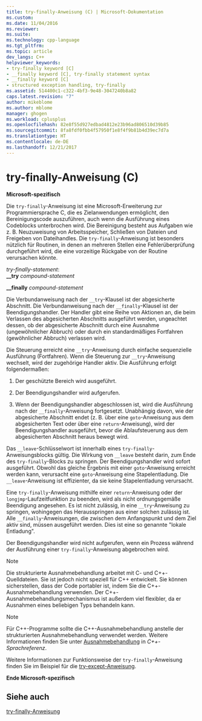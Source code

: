 ```yaml
---
title: try-finally-Anweisung (C) | Microsoft-Dokumentation
ms.custom: 
ms.date: 11/04/2016
ms.reviewer: 
ms.suite: 
ms.technology: cpp-language
ms.tgt_pltfrm: 
ms.topic: article
dev_langs: C++
helpviewer_keywords:
- try-finally keyword [C]
- __finally keyword [C], try-finally statement syntax
- __finally keyword [C]
- structured exception handling, try-finally
ms.assetid: 514400c1-c322-4bf3-9e48-3047240b8a82
caps.latest.revision: "7"
author: mikeblome
ms.author: mblome
manager: ghogen
ms.workload: cplusplus
ms.openlocfilehash: 82e8f55d927edbad4812e23b96ad806510d39b85
ms.sourcegitcommit: 8fa8fdf0fbb4f57950f1e8f4f9b81b4d39ec7d7a
ms.translationtype: HT
ms.contentlocale: de-DE
ms.lasthandoff: 12/21/2017
---
```

# <a name="try-finally-statement-c"></a>try-finally-Anweisung (C)
**Microsoft-spezifisch**  
  
 Die `try-finally`-Anweisung ist eine Microsoft-Erweiterung zur Programmiersprache C, die es Zielanwendungen ermöglicht, den Bereinigungscode auszuführen, auch wenn die Ausführung eines Codeblocks unterbrochen wird. Die Bereinigung besteht aus Aufgaben wie z. B. Neuzuweisung von Arbeitsspeicher, Schließen von Dateien und Freigeben von Dateihandles. Die `try-finally`-Anweisung ist besonders nützlich für Routinen, in denen an mehreren Stellen eine Fehlerüberprüfung durchgeführt wird, die eine vorzeitige Rückgabe von der Routine verursachen könnte.  
  
 *try-finally-statement*:  
 **__try** *compound-statement*  
  
 **__finally**  *compound-statement*  
  
 Die Verbundanweisung nach der `__try`-Klausel ist der abgesicherte Abschnitt. Die Verbundanweisung nach der `__finally`-Klausel ist der Beendigungshandler. Der Handler gibt eine Reihe von Aktionen an, die beim Verlassen des abgesicherten Abschnitts ausgeführt werden, ungeachtet dessen, ob der abgesicherte Abschnitt durch eine Ausnahme (ungewöhnlicher Abbruch) oder durch ein standardmäßiges Fortfahren (gewöhnlicher Abbruch) verlassen wird.  
  
 Die Steuerung erreicht eine `__try`-Anweisung durch einfache sequenzielle Ausführung (Fortfahren). Wenn die Steuerung zur `__try`-Anweisung wechselt, wird der zugehörige Handler aktiv. Die Ausführung erfolgt folgendermaßen:  
  
1.  Der geschützte Bereich wird ausgeführt.  
  
2.  Der Beendigungshandler wird aufgerufen.  
  
3.  Wenn der Beendigungshandler abgeschlossen ist, wird die Ausführung nach der `__finally`-Anweisung fortgesetzt. Unabhängig davon, wie der abgesicherte Abschnitt endet (z. B. über eine `goto`-Anweisung aus dem abgesicherten Text oder über eine `return`-Anweisung), wird der Beendigungshandler ausgeführt, bevor die Ablaufsteuerung aus dem abgesicherten Abschnitt heraus bewegt wird.  
  
 Das `__leave`-Schlüsselwort ist innerhalb eines `try-finally`-Anweisungsblocks gültig. Die Wirkung von `__leave` besteht darin, zum Ende des `try-finally`-Blocks zu springen. Der Beendigungshandler wird sofort ausgeführt. Obwohl das gleiche Ergebnis mit einer `goto`-Anweisung erreicht werden kann, verursacht eine `goto`-Anweisung eine Stapelentladung. Die `__leave`-Anweisung ist effizienter, da sie keine Stapelentladung verursacht.  
  
 Eine `try-finally`-Anweisung mithilfe einer `return`-Anweisung oder der `longjmp`-Laufzeitfunktion zu beenden, wird als nicht ordnungsgemäße Beendigung angesehen. Es ist nicht zulässig, in eine `__try`-Anweisung zu springen, wohingegen das Herausspringen aus einer solchen zulässig ist. Alle `__finally`-Anweisungen, die zwischen dem Anfangspunkt und dem Ziel aktiv sind, müssen ausgeführt werden. Dies ist eine so genannte "lokale Entladung".  
  
 Der Beendigungshandler wird nicht aufgerufen, wenn ein Prozess während der Ausführung einer `try-finally`-Anweisung abgebrochen wird.  
  
> [!NOTE]
>  Die strukturierte Ausnahmebehandlung arbeitet mit C- und C++-Quelldateien. Sie ist jedoch nicht speziell für C++ entwickelt. Sie können sicherstellen, dass der Code portabler ist, indem Sie die C++-Ausnahmebehandlung verwenden. Der C++-Ausnahmebehandlungsmechanismus ist außerdem viel flexibler, da er Ausnahmen eines beliebigen Typs behandeln kann.  
  
> [!NOTE]
>  Für C++-Programme sollte die C++-Ausnahmebehandlung anstelle der strukturierten Ausnahmebehandlung verwendet werden. Weitere Informationen finden Sie unter [Ausnahmebehandlung](../cpp/exception-handling-in-visual-cpp.md) in *C++-Sprachreferenz*.  
  
 Weitere Informationen zur Funktionsweise der `try-finally`-Anweisung finden Sie im Beispiel für die [try-except-Anweisung](../c-language/try-except-statement-c.md).  
  
 **Ende Microsoft-spezifisch**  
  
## <a name="see-also"></a>Siehe auch  
 [try-finally-Anweisung](../cpp/try-finally-statement.md)